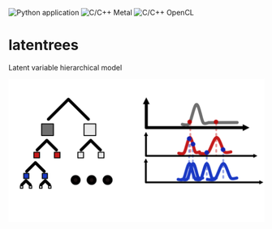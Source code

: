 ![Python application](https://github.com/fvalle1/latentrees/workflows/Python%20application/badge.svg?branch=develop)
![C/C++ Metal](https://github.com/fvalle1/latentrees/workflows/C/C++%20Metal/badge.svg)
![C/C++ OpenCL](https://github.com/fvalle1/latentrees/workflows/C/C++%20OpenCL/badge.svg)

# latentrees
Latent variable hierarchical model

![trees](trees.png)
